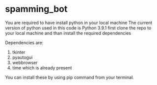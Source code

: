 # spamming_bot
You are required to have install python in your local machine
The current version of python used in this code is Python 3.9.1
first clone the repo to your local machine and than install the required dependencies

Dependencies are:
1. tkinter
2. pyautogui
3. webbrowser
4. time which is already present

You can install these by using pip command from your terminal.

